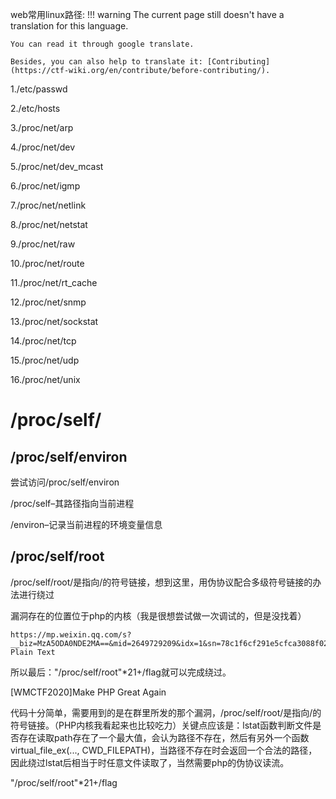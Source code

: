 web常用linux路径:
!!! warning
    The current page still doesn't have a translation for this language.

    You can read it through google translate.

    Besides, you can also help to translate it: [Contributing](https://ctf-wiki.org/en/contribute/before-contributing/). 



1./etc/passwd


2./etc/hosts


3./proc/net/arp


4./proc/net/dev


5./proc/net/dev_mcast


6./proc/net/igmp


7./proc/net/netlink


8./proc/net/netstat


9./proc/net/raw


10./proc/net/route


11./proc/net/rt_cache


12./proc/net/snmp


13./proc/net/sockstat


14./proc/net/tcp


15./proc/net/udp


16./proc/net/unix


# /proc/self/

## /proc/self/environ


尝试访问/proc/self/environ


/proc/self–其路径指向当前进程


/environ–记录当前进程的环境变量信息


## /proc/self/root


/proc/self/root/是指向/的符号链接，想到这里，用伪协议配合多级符号链接的办法进行绕过


漏洞存在的位置位于php的内核（我是很想尝试做一次调试的，但是没找着）


```plain
https://mp.weixin.qq.com/s?__biz=MzA5ODA0NDE2MA==&mid=2649729209&idx=1&sn=78c1f6cf291e5cfca3088f02216ccffd&chksm=888c98d6bffb11c014d8f98437879564702bd35b100f4337cbdf1f3cff827edfa4b9a8672637&mpshare=1&scene=23&srcid=0812s60kjiOtHT66otXJWIHt&sharer_sharetime=1597388716474&seharer_shareid=33a823b10ae99f33a60db621d83241cb#rd
Plain Text
```



所以最后："/proc/self/root"*21+/flag就可以完成绕过。


[WMCTF2020]Make PHP Great Again


代码十分简单，需要用到的是在群里所发的那个漏洞，/proc/self/root/是指向/的符号链接。（PHP内核我看起来也比较吃力）关键点应该是：lstat函数判断文件是否存在读取path存在了一个最大值，会认为路径不存在，然后有另外一个函数virtual_file_ex(..., CWD_FILEPATH)，当路径不存在时会返回一个合法的路径，因此绕过lstat后相当于时任意文件读取了，当然需要php的伪协议读流。


"/proc/self/root"*21+/flag










